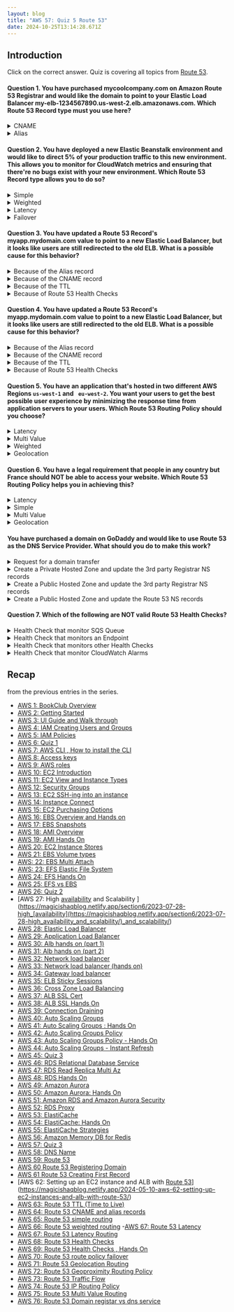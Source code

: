 ```yaml
---
layout: blog
title: "AWS 57: Quiz 5 Route 53"
date: 2024-10-25T13:14:28.671Z
---
```


## Introduction

Click on the correct answer.
Quiz is covering all topics from [Route 53](<(https://magicishaqblog.netlify.app/2024-04-19-aws-Route53-overview/)>).

<style>
  .correct{
        color: #9C27B0;
    -webkit-box-shadow: 5px 5px 20px 5px #FF19FD;
    box-shadow: 0px 2px 11px 4px #FF19FD;
    border-radius: 10%;
    margin: 14px;
  }
  </style>

<html lang="en">
  <head>
    <meta charset="UTF-8" />
    <meta http-equiv="X-UA-Compatible" content="IE=edge" />
    <meta name="viewport" content="width=device-width, initial-scale=1.0" />
    <title>Document</title>
  </head>
  <body>
  <h4>Question 1. You have purchased mycoolcompany.com on Amazon Route 53 Registrar and would like the domain to point to your Elastic Load Balancer my-elb-1234567890.us-west-2.elb.amazonaws.com. Which Route 53 Record type must you use here?</h4>

<details>
  <summary>CNAME</summary>
  <p>False</p>
</details>

<details>
  <summary>Alias</summary>
  <p ><span class="correct">correct. </span></p>
</details>

<h4>Question 2. You have deployed a new Elastic Beanstalk environment and would like to direct 5% of your production traffic to this new environment. This allows you to monitor for CloudWatch metrics and ensuring that there're no bugs exist with your new environment. Which Route 53 Record type allows you to do so?
</h4>
    <details>
      <summary>Simple</summary>
      <p>False</p>
    </details>
    <details>
      <summary>Weighted</summary>
      <p ><span class="correct">correct. </span>. Weighted Routing Policy allows you to redirect part of the traffic based on weight (e.g., percentage). It's a common use case to send part of traffic to a new version of your application.</p>
    </details>
    <details>
      <summary>Latency</summary>
      <p>False</p>
    </details>
    <details>
      <summary>Failover</summary>
      <p>False</p>
    </details>

  </body>

  <h4>Question 3. You have updated a Route 53 Record's myapp.mydomain.com value to point to a new Elastic Load Balancer, but it looks like users are still redirected to the old ELB. What is a possible cause for this behavior?</h4>
    <details>
      <summary>Because of the Alias record</summary>
      <p>False</p>
    </details>
    <details>
      <summary>Because of the CNAME record</summary>
      <p>False</p>
    </details>
    <details>
      <summary>Because of the TTL</summary>
      <p>False</p>
    </details>
    <details>
      <summary>Because of Route 53 Health Checks</summary>
      <p>False</p>
    </details>
    <h4> Question 4. You have updated a Route 53 Record's myapp.mydomain.com value to point to a new Elastic Load Balancer, but it looks like users are still redirected to the old ELB. What is a possible cause for this behavior?</h4>
    <details>
      <summary>Because of the Alias record</summary>
      <p>False</p>
    </details>
    <details>
      <summary>Because of the CNAME record</summary>
      <p>False</p>
    </details>
    <details>
      <summary>Because of the TTL</summary>
      <p ><span class="correct">correct. </span>. Each DNS record has a TTL (Time To Live) which orders clients for how long to cache these values and not overload the DNS Resolver with DNS requests. The TTL value should be set to strike a balance between how long the value should be cached vs. how many requests should go to the DNS Resolver.</p>
    </details>
    <details>
      <summary>Because of Route 53 Health Checks</summary>
      <p>False</p>
    </details>
    <h4>Question 5. You have an application that's hosted in two different AWS Regions <code>us-west-1</code> and <code> eu-west-2</code>. You want your users to get the best possible user experience by minimizing the response time from application servers to your users. Which Route 53 Routing Policy should you choose?</h4>
    <details>
      <summary>Latency</summary>
      <p><span class="correct">Correct.Latency Routing Policy will evaluate the latency between your users and AWS Regions, and help them get a DNS response that will minimize their latency (e.g. response time)</span></p>
    </details>
    <details>
      <summary>Multi Value</summary>
      <p>False</p>
    </details>
    <details>
      <summary>Weighted</summary>
      <p>False</p>
    </details>
    <details>
      <summary>Geolocation</summary>
      <p>False</p>
    </details>
<h4>Question 6. You have a legal requirement that people in any country but France should NOT be able to access your website. Which Route 53 Routing Policy helps you in achieving this?</h4>
    <details>
      <summary>Latency</summary>
      <p>False</p>
    </details>
    <details>
      <summary>Simple</summary>
      <p>False</p>
    </details>
    <details>
      <summary>Multi Value</summary>
      <p>False</p>
    </details>
    <details>
      <summary>Geolocation</summary>
      <p><span class="correct"> correct.</span> You have a legal requirement that people in any country but France should NOT be able to access your website. Which Route 53 Routing Policy helps you in achieving this? </p>
    </details>
<h4>You have purchased a domain on GoDaddy and would like to use Route 53 as the DNS Service Provider. What should you do to make this work?</h4>
    <details>
      <summary>Request for a domain transfer</summary>
      <p>False</p>
    </details>
    <details>
      <summary>Create a Private Hosted Zone and update the 3rd party Registrar NS records</summary>
      <p>False</p>
    </details>
    <details>
      <summary>Create a Public Hosted Zone and update the 3rd party Registrar NS records</summary>
      <p><span class="correct">correct</span> Public Hosted Zones are meant to be used for people requesting your website through the Internet. Finally, NS records must be updated on the 3rd party Registrar.</p>
    </details>
    <details>
      <summary>Create a Public Hosted Zone and update the Route 53 NS records</summary>
      <p>False</p>
    </details>
<h4> Question 7. Which of the following are NOT valid Route 53 Health Checks?</h4>
    <details>
      <summary>Health Check that monitor SQS Queue</summary>
      <p><span class="correct">Correct =</span></p>
    </details>
    <details>
      <summary>Health Check that monitors an Endpoint</summary>
      <p>False</p>
    </details>
    <details>
      <summary>Health Check that monitors other Health Checks</summary>
      <p>False</p>
    </details>
    <details>
      <summary>Health Check that monitor CloudWatch Alarms</summary>
      <p>False</p>
    </details>

  </html>

## Recap

from the previous entries in the series.

- [AWS 1: BookClub Overview](https://magicishaqblog.netlify.app/aws/)
- [AWS 2: Getting Started](https://magicishaqblog.netlify.app/2023-01-23-aws-2-getting-started/)
- [AWS 3: UI Guide and Walk through](https://magicishaqblog.netlify.app/2023-01-27-aws-3-UI-guide-and-walkthrough)
- [AWS 4: IAM Creating Users and Groups](https://magicishaqblog.netlify.app/2023-01-28-aws-4-IAM)
- [AWS 5: IAM Policies](https://magicishaqblog.netlify.app/2023-02-03-aws-5-IAM-polices)
- [AWS 6: Quiz 1 ](https://magicishaqblog.netlify.app/aws-quiz-one)
- [AWS 7: AWS CLI , How to install the CLI](https://magicishaqblog.netlify.app/2023-10-03-aws-7-cli)
- [AWS 8: Access keys](https://magicishaqblog.netlify.app/2023-10-03-aws-8-access-keys)
- [AWS 9: AWS roles](https://magicishaqblog.netlify.app/2023-02-17-aws-9-roles)
- [AWS 10: EC2 Introduction](https://magicishaqblog.netlify.app/2023-02-24-aws-10-EC2/)
- [AWS 11: EC2 View and Instance Types](https://magicishaqblog.netlify.app/2023-03-03-aws-11-EC2-View-and-instance-types)
- [AWS 12: Security Groups](https://magicishaqblog.netlify.app/2023-03-10-aws-12-security-groups)
- [AWS 13: EC2 SSH-ing into an instance](https://magicishaqblog.netlify.app/2023-03-17-aws-13-ssh)
- [AWS 14: Instance Connect](https://magicishaqblog.netlify.app/2023-03-24-aws-14-instance-connect)
- [AWS 15: EC2 Purchasing Options](https://magicishaqblog.netlify.app/2023-03-31-aws-15-EC2-purchasing-options)
- [AWS 16: EBS Overview and Hands on](https://magicishaqblog.netlify.app/2023-04-14-aws-16-EBS-Overview-and-Hands-On)
- [AWS 17: EBS Snapshots](https://magicishaqblog.netlify.app/2023-04-21-aws-17-ebs-snapshots)
- [AWS 18: AMI Overview](https://magicishaqblog.netlify.app/2023-04-28-aws-18-ami)
- [AWS 19: AMI Hands On](https://magicishaqblog.netlify.app/2023-06-02-aws-19-AMI-Hands-On)
- [AWS 20: EC2 Instance Stores](https://magicishaqblog.netlify.app/2023-06-09-aws-20-EC2-Instance-Store)
- [AWS 21: EBS Volume types](https://magicishaqblog.netlify.app/2023-06-16-aws-21-EBS-volume-types)
- [AWS: 22: EBS Multi Attach](https://magicishaqblog.netlify.app/2023-06-23-aws-22-EBS-Multi-Attach)
- [AWS: 23: EFS Elastic File System](https://magicishaqblog.netlify.app/2023-06-30-aws-23-EFS-Elastic-File-System)
- [AWS 24: EFS Hands On](https://magicishasblog.netlify.app/2023-07-07-aws-24-EFS-Hands-On)
- [AWS 25: EFS vs EBS](https://magicishasblog.netlify.app/2023-07-14-aws-25-EFS-vs-EBS)
- [AWS 26: Quiz 2](https://magicishaqblog.netlify.app/quiz-2/2023-07-21-aws-26-quiz-2/)
- [AWS 27: High [availability](https://magicishaqblog.netlify.app/section6/2023-07-28-high_availability_and_scalability/) and Scalability ](<https://magicishaqblog.netlify.app/section6/2023-07-28-high_[availability](https://magicishaqblog.netlify.app/section6/2023-07-28-high_availability_and_scalability/)_and_scalability/>)
- [AWS 28: Elastic Load Balancer](https://magicishaqblog.netlify.app/ElasticLoadBalancing/2023-08-11-aws-28-elastic-load-balancing/)
- [AWS 29: Application Load Balancer](https://magicishaqblog.netlify.app/ApplicationLoadBalancer/2023-08-18-aws-29-applicaton-load-balancer/)
- [AWS 30: Alb hands on (part 1)](https://magicishaqblog.netlify.app/ApplicationLoadBalancer/2023-08-25-aws-30-alb-hands-on/)
- [AWS 31: Alb hands on (part 2)](https://magicishaqblog.netlify.app/ApplicationLoadBalancer/2023-09-01-aws-31-more-on-alb/)
- [AWS 32: Network load balancer](https://magicishaqblog.netlify.app/NLB/2023-09-09-aws-32-network-load-balancer/)
- [AWS 33: Network load balancer (hands on)](https://magicishaqblog.netlify.app/NLB/2023-09-15-aws-33-network-load-balancer-hands-on/)
- [AWS 34: Gateway load balancer](https://magicishaqblog.netlify.app/GatewayLoadBalancer/2023-09-22-aws-34-gateway-load-balancer/)
- [AWS 35: ELB Sticky Sessions](https://magicishaqblog.netlify.app/ElasticLoadBalancing/2022-09-29-aws-35-ELB-Sticky-sessions/)
- [AWS 36: Cross Zone Load Balancing](https://magicishaqblog.netlify.app/CrossZoneLoadBalancing/2023-10-06-aws-36-cross-zone-load-balancing/)
- [AWS 37: ALB SSL Cert](https://magicishaqblog.netlify.app/ElasticLoadBalancing/2023-10-13-aws-37-ALB-SSL-Cert/)
- [AWS 38: ALB SSL Hands On](https://magicishaqblog.netlify.app/ElasticLoadBalancing/2023-10-20-aws-38-ALB-SSL-Hands-On/)
- [AWS 39: Connection Draining](https://magicishaqblog.netlify.app/2023-27-10-aws-39-connection-draining/)
- [AWS 40: Auto Scaling Groups](https://magicishaqblog.netlify.app/2023-11-10-aws-40-Auto-Scaling-Groups/)
- [AWS 41: Auto Scaling Groups : Hands On](https://magicishaqblog.netlify.app/2023-11-17-aws-41-auto-scaling-groups-hands-on/)
- [AWS 42: Auto Scaling Groups Policy](https://magicishaqblog.netlify.app/2023-11-24-aws-42-Auto-Scaling-Groups-Policy/)
- [AWS 43: Auto Scaling Groups Policy - Hands On](https://magicishaqblog.netlify.app/2023-12-01-aws-43-auto-scaling-groups-hands-on/)
- [AWS 44: Auto Scaling Groups - Instant Refresh](https://magicishaqblog.netlify.app/2023-12-08-aws-44-auto-scaling-groups-instant-refresh/)
- [AWS 45: Quiz 3](https://magicishaqblog.netlify.app/quiz-3/2023-12-15-aws-45-quiz-3/)
- [AWS 46: RDS Relational Database Service](https://magicishaqblog.netlify.app/2023-12-22-aws-46-RDS/)
- [AWS 47: RDS Read Replica Multi Az](https://magicishaqblog.netlify.app/2023-29-12-aws-47-RDS-read-replica-Multi-Az/)
- [AWS 48: RDS Hands On](https://magicishaqblog.netlify.app/2023-05-01-aws-48-RDS-Hands-On/)
- [AWS 49: Amazon Aurora](https://magicishaqblog.netlify.app/2023-01-12-aws-49-Amazon-Aurora/)
- [AWS 50: Amazon Aurora: Hands On](https://magicishaqblog.netlify.app/2024-01-19-aws-50-Amazon-Aurora-hands-on/)
- [AWS 51: Amazon RDS and Amazon Aurora Security](https://magicishaqblog.netlify.app/2024-01-26-aws-51-Amazon-RDS-and-Amazon-Aurora-Security/)
- [AWS 52: RDS Proxy](https://magicishaqblog.netlify.app/2024-02-02-aws-52-RDS-Proxy/)
- [AWS 53: ElastiCache](https://magicishaqblog.netlify.app/2024-02-09-aws-53-ElastiCache/)
- [AWS 54: ElastiCache: Hands On](https://magicishaqblog.netlify.app/StructuredClone/2024-02-16-aws-54-ElastiCache-Hands-On/)
- [AWS 55: ElastiCache Strategies](https://magicishaqblog.netlify.app/2024-01-03-aws-55-ElastiCache-Strategies/)
- [AWS 56: Amazon Memory DB for Redis](https://magicishaqblog.netlify.app/2023-03-15-aws-56-AmazonMemoryDB-for-Redis/)
- [AWS 57: Quiz 3](https://magicishaqblog.netlify.app/quiz-4/2023-03-22-aws-57-quiz-4/)
- [AWS 58: DNS Name](https://magicishaqblog.netlify.app/2024-03-12-aws-58-DNS-name/)
- [AWS 59: Route 53](https://magicishaqblog.netlify.app/2024-04-19-aws-Route53-overview/)
- [AWS 60 Route 53 Registering Domain](https://magicishaqblog.netlify.app/2024-04-26-aws-60-Route53-registering-domain/)
- [AWS 61 Route 53 Creating First Record](https://magicishaqblog.netlify.app/2024-05-03-aws-61-Route53-Creating-First-Record/)
- [AWS 62: Setting up an EC2 instance and ALB with [Route 53](https://magicishaqblog.netlify.app/2024-04-19-aws-Route53-overview/)](https://magicishaqblog.netlify.app/2024-05-10-aws-62-setting-up-ec2-instances-and-alb-with-route-53/)
- [AWS 63: Route 53 TTL (Time to Live)](https://magicishaqblog.netlify.app/2024-05-17-aws-63-Route53-TTL/)
- [AWS 64: Route 53 CNAME and alias records](https://magicishaqblog.netlify.app/2024-05-07-aws-64-CNAME-alias-records/)
- [AWS 65: Route 53 simple routing](https://magicishaqblog.netlify.app/2024-12-07-aws-65-Route53-simple-routing/)
- [AWS 66: Route 53 weighted routing](https://magicishaqblog.netlify.app/2024-19-07-aws-route53-weighted-routing/) -[AWS 67: Route 53 Latency](https://magicishaqblog.netlify.app/2024-07-26-aws-67-route53-latency-routing/)
- [AWS 67: Route 53 Latency Routing](https://magicishaqblog.netlify.app/2024-07-26-aws-67-route53-latency-routing/)
- [AWS 68: Route 53 Health Checks](https://magicishaqblog.netlify.app/2024-09-08-aws-68-Route-53-Health-checks/)
- [AWS 69: Route 53 Health Checks , Hands On](https://magicishaqblog.netlify.app/2024-08-16-aws-69-Health-checks-hands-on/)
- [AWS 70: Route 53 route policy failover](https://magicishaqblog.netlify.app/2024-06-09-aws-71-Route-53-Geolocation-Routing/)
- [AWS 71: Route 53 Geolocation Routing](https://magicishaqblog.netlify.app/2024-06-09-aws-71-Route-53-Geolocation-Routing/)
- [AWS 72: Route 53 Geoproximity Routing Policy](https://magicishaqblog.netlify.app/2024-11-09-aws-72-Route-53-Geoproximity-Routing-Policy/)
- [AWS 73: Route 53 Traffic Flow](https://magicishaqblog.netlify.app/2024-09-20-aws-73-Route-53-Traffic-Flow/)
- [AWS 74: Route 53 IP Routing Policy](https://magicishaqblog.netlify.app/2024-09-27-aws-74-Route-53-IP-Routing/)
- [AWS 75: Route 53 Multi Value Routing](https://magicishaqblog.netlify.app/2024-04-10-aws-75-Route-53-muti-value-routing/)
- [AWS 76: Route 53 Domain registar vs dns service](https://magicishaqblog.netlify.app/aws-76-Domain-registar-vs-dns-service/)
